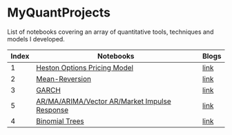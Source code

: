 # MyQuantProjects
List of notebooks covering an array of quantitative tools, techniques and models I developed.


| Index | Notebooks                  | Blogs        |
|-------|----------------------------|--------------|
| 1     | [Heston Options Pricing Model](#) | [link](#) |
| 2     | [Mean-Reversion](#)     | [link](#)   |
| 3     | [GARCH](#) | [link](#) |
| 5     | [AR/MA/ARIMA/Vector AR/Market Impulse Response]([https://github.com/Jason-Ting/MyQuantProjects/blob/aa8eab878497a4b3805dc9cdf1ee2334c65a259d/Binomial%20Trees.ipynb](https://github.com/Jason-Ting/MyQuantProjects/blob/d257d91f2296f775a18ef36a0c11be4452c45df5/Time-Series%20Analysis.ipynb)) | [link](#) |
| 4     | [Binomial Trees](https://github.com/Jason-Ting/MyQuantProjects/blob/aa8eab878497a4b3805dc9cdf1ee2334c65a259d/Binomial%20Trees.ipynb) | [link](#) |

